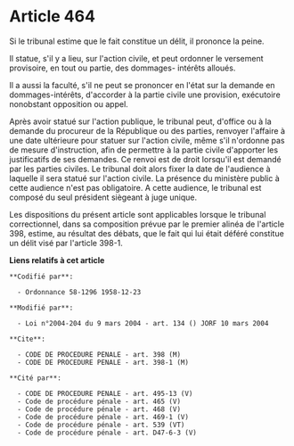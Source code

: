 # Article 464

Si le tribunal estime que le fait constitue un délit, il prononce la peine.

Il statue, s'il y a lieu, sur l'action civile, et peut ordonner le versement provisoire, en tout ou partie, des dommages-
intérêts alloués.

Il a aussi la faculté, s'il ne peut se prononcer en l'état sur la demande en dommages-intérêts, d'accorder à la partie civile
une provision, exécutoire nonobstant opposition ou appel.

Après avoir statué sur l'action publique, le tribunal peut, d'office ou à la demande du procureur de la République ou des
parties, renvoyer l'affaire à une date ultérieure pour statuer sur l'action civile, même s'il n'ordonne pas de mesure
d'instruction, afin de permettre à la partie civile d'apporter les justificatifs de ses demandes. Ce renvoi est de droit
lorsqu'il est demandé par les parties civiles. Le tribunal doit alors fixer la date de l'audience à laquelle il sera statué
sur l'action civile. La présence du ministère public à cette audience n'est pas obligatoire. A cette audience, le tribunal
est composé du seul président siègeant à juge unique.

Les dispositions du présent article sont applicables lorsque le tribunal correctionnel, dans sa composition prévue par le
premier alinéa de l'article 398, estime, au résultat des débats, que le fait qui lui était déféré constitue un délit visé par
l'article 398-1.

**Liens relatifs à cet article**

	**Codifié par**:

	  - Ordonnance 58-1296 1958-12-23

	**Modifié par**:

	  - Loi n°2004-204 du 9 mars 2004 - art. 134 () JORF 10 mars 2004

	**Cite**:

	  - CODE DE PROCEDURE PENALE - art. 398 (M)
	  - CODE DE PROCEDURE PENALE - art. 398-1 (M)

	**Cité par**:

	  - CODE DE PROCEDURE PENALE - art. 495-13 (V)
	  - Code de procédure pénale - art. 465 (V)
	  - Code de procédure pénale - art. 468 (V)
	  - Code de procédure pénale - art. 469-1 (V)
	  - Code de procédure pénale - art. 539 (VT)
	  - Code de procédure pénale - art. D47-6-3 (V)
